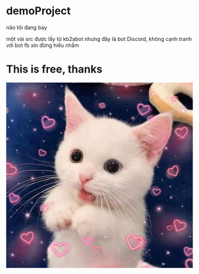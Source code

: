 # demoProject

não tôi đang bay

một vài src được lấy từ kb2abot nhưng đây là bot Discord, không cạnh tranh với bot fb xin đừng hiểu nhầm

# This is free, thanks

<img src = "logo.jpg" alt = "logo" align = "center">